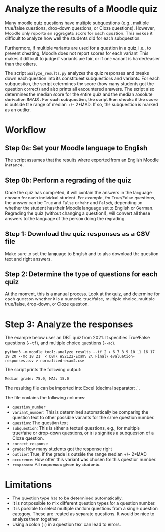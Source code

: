 # Analyze the results of a Moodle quiz

Many moodle quiz questions have multiple subquestions (e.g., multiple true/false questions, drop-down questions, or Cloze questions).
However, Moodle only reports an aggregate score for each question.
This makes it difficult to analyze how well the students did for each subquestion.

Furthermore, if multiple variants are used for a question in a quiz, i.e., to prevent cheating, Moodle does not report scores for each variant.
This makes it difficult to judge if variants are fair, or if one variant is harder/easier than the others.

The script `analyze_results.py` analyzes the quiz responses and breaks down each question into its constituent subquestions and variants.
For each subquestion, the script determines the score (how many students got the question correct) and also prints all encountered answers.
The script also determines the median score for the entire quiz and the median absolute derivation (MAD).
For each subquestion, the script then checks if the score is outside the range of median +/- 2*MAD.
If so, the subquestion is marked as an outlier.

# Workflow

## Step 0a: Set your Moodle language to English

The script assumes that the results where exported from an English Moodle instance.

## Step 0b: Perform a regrading of the quiz

Once the quiz has completed, it will contain the answers in the language chosen for each individual student.
For example, for True/False questions, the answer can be `True` and `False` or `Wahr` and `Falsch`, depending on whether the student has their Moodle language set to English or German.
Regrading the quiz (without changing a question!), will convert all these answers to the language of the person doing the regrading.

## Step 1: Download the quiz responses as a CSV file

Make sure to set the language to English and to also download the question text and right answers.

## Step 2: Determine the type of questions for each quiz

At the moment, this is a manual process.
Look at the quiz, and determine for each question whether it is a numeric, true/false, multiple choice, multiple true/false, drop-down, or Cloze question.

# Step 3: Analyze the responses

The example below uses an DBT quiz from 2021.
It specifies True/False questions (`--tf`), and multiple choice questions (`--mc`).

```
python3 -m moodle_tools.analyze_results --tf 2 4 6 7 8 9 10 11 16 17 19 20 --mc 18 21  < DBT\ WS2122-Exam\ 2\ Final\ evaluation-responses.csv > normalized-exam2.csv 
```

The script prints the following output:

```
Median grade: 75.0, MAD: 15.0
```

The resulting file can be imported into Excel (decimal separator: .).

The file contains the following columns:

- `question_number`
- `variant_number`: This is determined automatically be comparing the question text to other possible variants for the same question number.
- `question`: The question text
- `subquestion`: This is either a textual questions, e.g., for multiple true/false or drop-down questions, or it is signifies a subquestion of a Cloze question.
- `correct_response`
- `grade`: How many students got the response right
- `outlier`: True, if the grade is outside the range median +/- 2*MAD
- `occurence`: How often this variant was chosen for this question number.
- `responses`: All responses given by students.

# Limitations

- The question type has to be determined automatically.
- It is not possible to mix different question types for a question number.
- It is possible to select multiple random questions from a single question category.
  These are treated as separate questions. 
  It would be nice to analyze them together.
- Using a colon (`:`) in a question text can lead to errors.